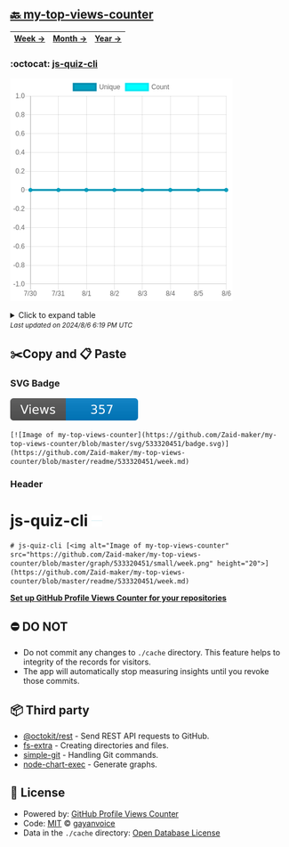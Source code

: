 ## [🔙 my-top-views-counter](https://github.com/Zaid-maker/my-top-views-counter)
| [**Week →**](https://github.com/Zaid-maker/my-top-views-counter/blob/master/readme/533320451/week.md) | [**Month →**](https://github.com/Zaid-maker/my-top-views-counter/blob/master/readme/533320451/month.md) | [**Year →**](https://github.com/Zaid-maker/my-top-views-counter/blob/master/readme/533320451/year.md) |
| ---- | ---- | ----- |
### :octocat: [js-quiz-cli](https://github.com/Zaid-maker/js-quiz-cli)
![Image of my-top-views-counter](https://github.com/Zaid-maker/my-top-views-counter/blob/master/graph/533320451/large/week.png)

<details>
	<summary>Click to expand table</summary>
	<h2>:calendar: Week Page Views Table</h2>
<table>
	<tr>
		<th>
			Last Updated
		</th>
		<th>
			Unique
		</th>
		<th>
			Count
		</th>
	</tr>
	<tr>
		<td>
			<code>2024/8/6</code>
		</td>
		<td>
			<code>0</code>
		</td>
		<td>
			<code>0</code>
		</td>
	</tr>
	<tr>
		<td>
			<code>2024/8/5</code>
		</td>
		<td>
			<code>0</code>
		</td>
		<td>
			<code>0</code>
		</td>
	</tr>
	<tr>
		<td>
			<code>2024/8/4</code>
		</td>
		<td>
			<code>0</code>
		</td>
		<td>
			<code>0</code>
		</td>
	</tr>
	<tr>
		<td>
			<code>2024/8/3</code>
		</td>
		<td>
			<code>0</code>
		</td>
		<td>
			<code>0</code>
		</td>
	</tr>
	<tr>
		<td>
			<code>2024/8/2</code>
		</td>
		<td>
			<code>0</code>
		</td>
		<td>
			<code>0</code>
		</td>
	</tr>
	<tr>
		<td>
			<code>2024/8/1</code>
		</td>
		<td>
			<code>0</code>
		</td>
		<td>
			<code>0</code>
		</td>
	</tr>
	<tr>
		<td>
			<code>2024/7/31</code>
		</td>
		<td>
			<code>0</code>
		</td>
		<td>
			<code>0</code>
		</td>
	</tr>
	<tr>
		<td>
			<code>2024/7/30</code>
		</td>
		<td>
			<code>0</code>
		</td>
		<td>
			<code>0</code>
		</td>
	</tr>
</table>

</details>
<small><i>Last updated on 2024/8/6 6:19 PM UTC</i></small>

## ✂️Copy and 📋 Paste
### SVG Badge
[![Image of my-top-views-counter](https://github.com/Zaid-maker/my-top-views-counter/blob/master/svg/533320451/badge.svg)](https://github.com/Zaid-maker/my-top-views-counter/blob/master/readme/533320451/week.md)
```readme
[![Image of my-top-views-counter](https://github.com/Zaid-maker/my-top-views-counter/blob/master/svg/533320451/badge.svg)](https://github.com/Zaid-maker/my-top-views-counter/blob/master/readme/533320451/week.md)
```
### Header
# js-quiz-cli [<img alt="Image of my-top-views-counter" src="https://github.com/Zaid-maker/my-top-views-counter/blob/master/graph/533320451/small/week.png" height="20">](https://github.com/Zaid-maker/my-top-views-counter/blob/master/readme/533320451/week.md)
```readme
# js-quiz-cli [<img alt="Image of my-top-views-counter" src="https://github.com/Zaid-maker/my-top-views-counter/blob/master/graph/533320451/small/week.png" height="20">](https://github.com/Zaid-maker/my-top-views-counter/blob/master/readme/533320451/week.md)
```
[**Set up GitHub Profile Views Counter for your repositories**](https://github.com/gayanvoice/github-profile-views-counter)
## ⛔ DO NOT
- Do not commit any changes to `./cache` directory. This feature helps to integrity of the records for visitors.
- The app will automatically stop measuring insights until you revoke those commits.
## 📦 Third party

- [@octokit/rest](https://www.npmjs.com/package/@octokit/rest) - Send REST API requests to GitHub.
- [fs-extra](https://www.npmjs.com/package/fs-extra) - Creating directories and files.
- [simple-git](https://www.npmjs.com/package/simple-git) - Handling Git commands.
- [node-chart-exec](https://www.npmjs.com/package/node-chart-exec) - Generate graphs.
## 📄 License
- Powered by: [GitHub Profile Views Counter](https://github.com/gayanvoice/github-profile-views-counter)
- Code: [MIT](./LICENSE) © [gayanvoice](https://github.com/gayanvoice/github-profile-views-counter)
- Data in the `./cache` directory: [Open Database License](https://opendatacommons.org/licenses/odbl/1-0/)
